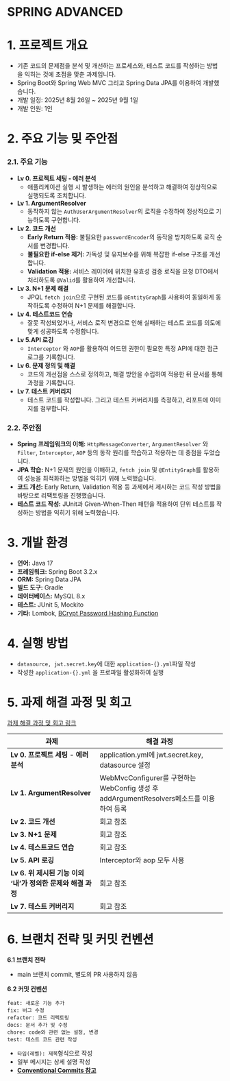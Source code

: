 # SPRING ADVANCED

# 1. 프로젝트 개요

- 기존 코드의 문제점을 분석 및 개선하는 프로세스와, 테스트 코드를 작성하는 방법을 익히는 것에 초점을 맞춘 과제입니다.
- Spring Boot와 Spring Web MVC 그리고 Spring Data JPA를 이용하여 개발했습니다.
- 개발 일정: 2025년 8월 26일 ~ 2025년 9월 1일
- 개발 인원: 1인

# 2. 주요 기능 밎 주안점

### 2.1. 주요 기능

- **Lv 0. 프로젝트 세팅 - 에러 분석**
    - 애플리케이션 실행 시 발생하는 에러의 원인을 분석하고 해결하여 정상적으로 실행되도록 조치합니다.
- **Lv 1. ArgumentResolver**
    - 동작하지 않는 `AuthUserArgumentResolver`의 로직을 수정하여 정상적으로 기능하도록 구현합니다.
- **Lv 2. 코드 개선**
    - **Early Return 적용:** 불필요한 `passwordEncoder`의 동작을 방지하도록 로직 순서를 변경합니다.
    - **불필요한 if-else 제거:** 가독성 및 유지보수를 위해 복잡한 if-else 구조를 개선합니다.
    - **Validation 적용:** 서비스 레이어에 위치한 유효성 검증 로직을 요청 DTO에서 처리하도록 `@Valid`를 활용하여 개선합니다.
- **Lv 3. N+1 문제 해결**
    - JPQL `fetch join`으로 구현된 코드를 `@EntityGraph`를 사용하여 동일하게 동작하도록 수정하여 N+1 문제를 해결합니다.
- **Lv 4. 테스트코드 연습**
    - 잘못 작성되었거나, 서비스 로직 변경으로 인해 실패하는 테스트 코드를 의도에 맞게 성공하도록 수정합니다.
- **Lv 5.API 로깅**
    - `Interceptor` 와 `AOP`를 활용하여 어드민 권한이 필요한 특정 API에 대한 접근 로그를 기록합니다.
- **Lv 6. 문제 정의 및 해결**
    - 코드의 개선점을 스스로 정의하고, 해결 방안을 수립하여 적용한 뒤 문서를 통해 과정을 기록합니다.
- **Lv 7. 테스트 커버리지**
    - 테스트 코드를 작성합니다. 그리고 테스트 커버리지를 측정하고, 리포트에 이미지를 첨부합니다.

### 2.2. 주안점

- **Spring 프레임워크의 이해:** `HttpMessageConverter`, `ArgumentResolver` 와 `Filter`, `Interceptor`, `AOP` 등의 동작 원리를 학습하고 적용하는
  데 중점을 두었습니다.
- **JPA 학습:** N+1 문제의 원인을 이해하고, `fetch join` 및 `@EntityGraph`를 활용하여 성능을 최적화하는 방법을 익히기 위해 노력했습니다.
- **코드 개선:** Early Return, Validation 적용 등 과제에서 제시하는 코드 작성 방법을 바탕으로 리팩토링을 진행했습니다.
- **테스트 코드 작성:** JUnit과 Given-When-Then 패턴을 적용하여 단위 테스트를 작성하는 방법을 익히기 위해 노력했습니다.

# 3. 개발 환경

- **언어:** Java 17
- **프레임워크:** Spring Boot 3.2.x
- **ORM:** Spring Data JPA
- **빌드 도구:** Gradle
- **데이터베이스:** MySQL 8.x
- **테스트:** JUnit 5, Mockito
- **기타:** Lombok, [BCrypt Password Hashing Function](https://mvnrepository.com/artifact/at.favre.lib/bcrypt)

# 4. 실행 방법

- `datasource, jwt.secret.key`에 대한 `application-{}.yml`파일 작성
- 작성한 `application-{}.yml` 을 프로파일 활성화하여 실행

# 5. 과제 해결 과정 및 회고

[과제 해결 과정 및 회고 링크](https://seonrizee.github.io/blog/2025-09-01-ch4-refactor/)

| **과제**                                   | **해결 과정**                                                              |
|------------------------------------------|------------------------------------------------------------------------|
| **Lv 0. 프로젝트 세팅 - 에러 분석**                | application.yml에 jwt.secret.key, datasource 설정                         |
| **Lv 1. ArgumentResolver**               | WebMvcConfigurer를 구현하는 WebConfig 생성 후 addArgumentResolvers메소드를 이용하여 등록 |
| **Lv 2. 코드 개선**                          | 회고 참조                                                                  |
| **Lv 3. N+1 문제**                         | 회고 참조                                                                  |
| **Lv 4. 테스트코드 연습**                       | 회고 참조                                                                  |
| **Lv 5. API 로깅**                         | Interceptor와 aop 모두 사용                                                 |
| **Lv 6. 위 제시된 기능 이외 ‘내’가 정의한 문제와 해결 과정** | 회고 참조                                                                  |
| **Lv 7. 테스트 커버리지**                       | 회고 참조                                                                  |

# 6. 브랜치 전략 및 커밋 컨벤션

**6.1 브랜치 전략**

- main 브랜치 commit, 별도의 PR 사용하지 않음

**6.2 커밋 컨벤션**

```
feat: 새로운 기능 추가
fix: 버그 수정
refactor: 코드 리펙토링
docs: 문서 추가 및 수정
chore: code와 관련 없는 설정, 변경
test: 테스트 코드 관련 작성
```

- `타입(레벨): 제목`형식으로 작성
- 일부 메시지는 상세 설명 작성
- [**Conventional Commits 참고**](https://www.conventionalcommits.org/ko/v1.0.0/)